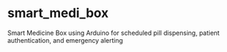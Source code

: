 # smart_medi_box
Smart Medicine Box using Arduino for scheduled pill dispensing, patient authentication, and emergency alerting
